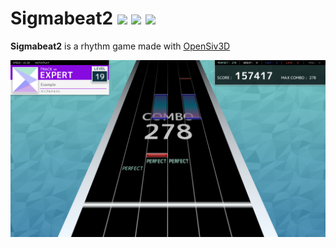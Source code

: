 <h1>Sigmabeat2
<a href="https://github.com/ryoga-exe/Sigmabeat2/blob/main/LICENSE"><img src="https://img.shields.io/github/license/ryoga-exe/Sigmabeat2"/></a>
<a href="https://github.com/ryoga-exe/Sigmabeat2/issues"><img src="https://img.shields.io/github/issues/ryoga-exe/Sigmabeat2"/></a>
<a href="https://github.com/ryoga-exe/Sigmabeat2/"><img src="https://img.shields.io/github/languages/top/ryoga-exe/Sigmabeat2"/></a>
</h1>

**Sigmabeat2** is a rhythm game made with [OpenSiv3D](https://github.com/Siv3D/OpenSiv3D)

![Screenshot](./docs/Screenshot.png)